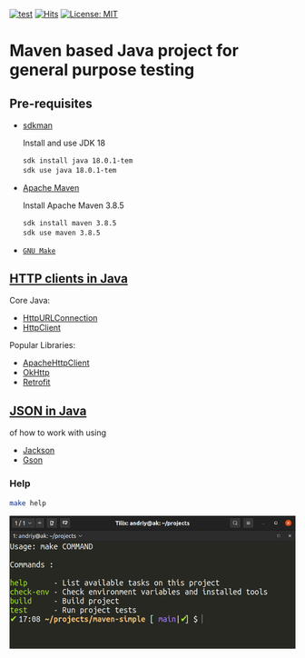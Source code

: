 [![test](https://github.com/AndriyKalashnykov/maven-simple/actions/workflows/test.yml/badge.svg)](https://github.com/AndriyKalashnykov/maven-simple/actions/workflows/test.yml)
[![Hits](https://hits.seeyoufarm.com/api/count/incr/badge.svg?url=https%3A%2F%2Fgithub.com%2FAndriyKalashnykov%2Fmaven-simple&count_bg=%2379C83D&title_bg=%23555555&icon=&icon_color=%23E7E7E7&title=hits&edge_flat=false)](https://hits.seeyoufarm.com)
[![License: MIT](https://img.shields.io/badge/License-MIT-yellow.svg)](https://opensource.org/licenses/MIT)
# Maven based Java project for general purpose testing</br>

## Pre-requisites

- [sdkman](https://sdkman.io/install)

    Install and use JDK 18

    ```bash
    sdk install java 18.0.1-tem
    sdk use java 18.0.1-tem
    ```
- [Apache Maven](https://maven.apache.org/install.html)

    Install Apache Maven 3.8.5

    ```bash
    sdk install maven 3.8.5
    sdk use maven 3.8.5
    ```
- [`GNU Make`](https://www.gnu.org/software/make/)


## [HTTP clients in Java](https://github.com/AndriyKalashnykov/maven-simple/tree/main/src/main/java/http/client)

Core Java:
* [HttpURLConnection](https://www.javatpoint.com/java-http-url-connection)
* [HttpClient](https://openjdk.java.net/groups/net/httpclient/intro.html)

Popular Libraries:
* [ApacheHttpClient](https://mkyong.com/java/apache-httpclient-examples/)
* [OkHttp](https://www.baeldung.com/guide-to-okhttp)
* [Retrofit](https://www.baeldung.com/retrofit)

## [JSON in Java](https://github.com/AndriyKalashnykov/maven-simple/tree/main/src/main/java/jsonparse/) 
of how to work with  using 
* [Jackson](https://github.com/FasterXML/jackson) 
* [Gson](https://github.com/google/gson)

### Help

```bash
make help
```

![make-help](./images/help.png)
